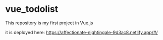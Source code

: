 # vue_todolist

This repository is my first project in Vue.js

it is deployed here: https://affectionate-nightingale-9d3ac8.netlify.app/#/
